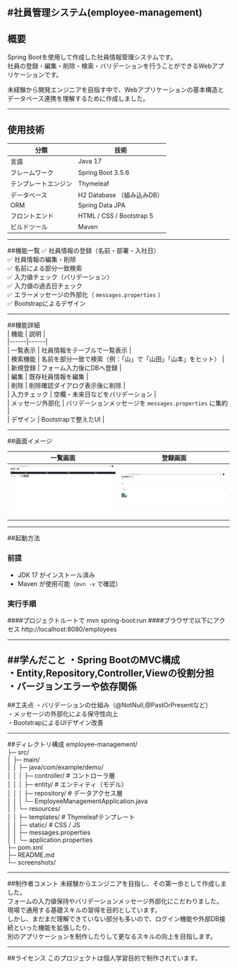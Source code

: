 #社員管理システム(employee-management)
---
## 概要
Spring Bootを使用して作成した社員情報管理システムです。<br>社員の登録・編集・削除・検索・バリデーションを行うことができるWebアプリケーションです。

未経験から開発エンジニアを目指す中で、Webアプリケーションの基本構造とデータベース連携を理解するために作成しました。

---
## 使用技術

| 分類 | 技術 |  
| ------ | ----- |  
| 言語 | Java 17 |  
| フレームワーク | Spring Boot 3.5.6 |  
| テンプレートエンジン | Thymeleaf |  
| データベース | H2 Database （組み込みDB） |  
| ORM | Spring Data JPA |  
| フロントエンド | HTML / CSS / Bootstrap 5 |  
| ビルドツール | Maven |  

---
##機能一覧
✅ 社員情報の登録（名前・部署・入社日）  
✅ 社員情報の編集・削除  
✅ 名前による部分一致検索  
✅ 入力値チェック（バリデーション）  
✅ 入力値の過去日チェック  
✅ エラーメッセージの外部化（ `messages.properties` ）  
✅ Bootstrapによるデザイン  

---
##機能詳細  
| 機能 | 説明 |  
|------|------|  
| 一覧表示 | 社員情報をテーブルで一覧表示 |  
| 検索機能 | 名前を部分一致で検索（例：「山」で「山田」「山本」をヒット） |  
| 新規登録 | フォーム入力後にDBへ登録 |  
| 編集 | 既存社員情報を編集 |  
| 削除 | 削除確認ダイアログ表示後に削除 |  
| 入力チェック | 空欄・未来日などをバリデーション |  
| メッセージ外部化 | バリデーションメッセージを `messages.properties` に集約 |  
| デザイン | Bootstrapで整えたUI |  

---

##画面イメージ

| 一覧画面 | 登録画面 |
|-----------|-----------|
| ![一覧画面](screenshots/list.png) | ![登録画面](screenshots/form.png) |

---

##起動方法

### 前提
- JDK 17 がインストール済み
- Maven が使用可能（`mvn -v` で確認）

### 実行手順

####プロジェクトルートで
mvn spring-boot:run
####ブラウザで以下にアクセス
http://localhost:8080/employees

---
##学んだこと
・Spring BootのMVC構成  
・Entity,Repository,Controller,Viewの役割分担  
・バージョンエラーや依存関係  
---
##工夫点
・バリデーションの仕組み（@NotNull,@PastOrPresentなど）  
・メッセージの外部化による保守性向上  
・BootstrapによるUIデザイン改善  

---
##ディレクトリ構成
employee-management/  
 ├─ src/  
 │   ├─ main/  
 │   │   ├─ java/com/example/demo/  
 │   │   │    ├─ controller/      # コントローラ層  
 │   │   │    ├─ entity/          # エンティティ（モデル）  
 │   │   │    ├─ repository/      # データアクセス層  
 │   │   │    └─ EmployeeManagementApplication.java  
 │   │   └─ resources/  
 │   │        ├─ templates/        # Thymeleafテンプレート  
 │   │        ├─ static/           # CSS / JS  
 │   │        ├─ messages.properties  
 │   │        └─ application.properties  
 ├─ pom.xml  
 ├─ README.md  
 └─ screenshots/
 
 ---
##制作者コメント
未経験からエンジニアを目指し、その第一歩として作成しました。  
フォームの入力値保持やバリデーションメッセージ外部化にこだわりました。  
現場で通用する基礎スキルの習得を目的としています。  
しかし、まだまだ理解できていない部分も多いので、ログイン機能や外部DB接続といった機能を拡張したり、  
別のアプリケーションを制作したりして更なるスキルの向上を目指します。  

---
##ライセンス
このプロジェクトは個人学習目的で制作されています。



